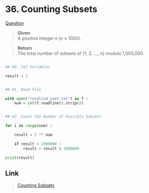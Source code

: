 # 36. Counting Subsets

[Question](http://rosalind.info/problems/sset/)


> **Given**    
>  A positive integer n (n ≤ 1000).

> **Return**    
> The total number of subsets of {1, 2, …, n} modulo 1,000,000.
 
```python

## 00. Set Variables

result = 1


## 01. Read File

with open("rosalind_sset.txt") as f :
	num = int(f.readline().strip())


## 02. Count the Number of Possible Subsets

for i in range(num) :

	result = 2 ** num

	if result > 1000000 :
		result = result % 1000000

print(result)
```


## Link

> [Counting Subsets](http://rosalind.info/problems/sset/)
